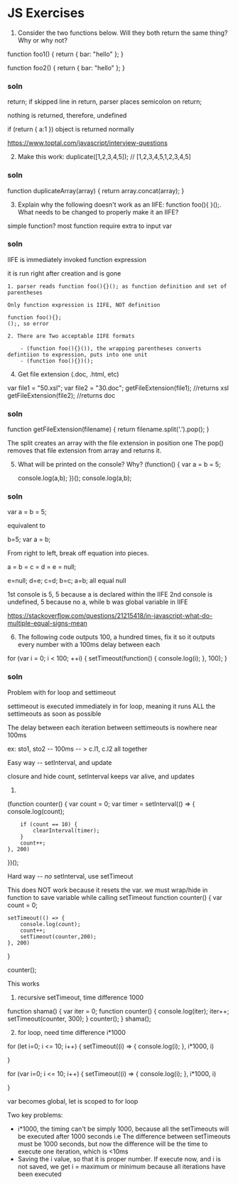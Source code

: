 # JS Exercises

1. Consider the two functions below. Will they both return the same thing? Why or why not?

function foo1()
{
  return {
      bar: "hello"
  };
}

function foo2()
{
  return
  {
      bar: "hello"
  };
}


### soln

return;    if skipped line in return, parser places semicolon on return;
	

nothing is returned, therefore, undefined

if (return 
	{
	a:1
	})
object is returned normally

https://www.toptal.com/javascript/interview-questions



2. Make this work: duplicate([1,2,3,4,5]); // [1,2,3,4,5,1,2,3,4,5]

### soln

function duplicateArray(array) {
	return array.concat(array);
}



3. Explain why the following doesn't work as an IIFE: function foo(){ }();. What needs to be changed to properly make it an IIFE?


simple function?
most function require extra to input var

### soln

IIFE is immediately invoked function expression

it is run right after creation and is gone

	1. parser reads function foo(){}(); as function definition and set of parentheses
	   
	Only function expression is IIFE, NOT definition
		
	function foo(){};
	();, so error
		
	2. There are Two acceptable IIFE formats
		
		- (function foo(){}()), the wrapping parentheses converts defintiion to expression, puts into one unit
		- (function foo(){})(); 



4. Get file extension (.doc, .html, etc)

var file1 = "50.xsl";
var file2 = "30.doc";
getFileExtension(file1); //returns xsl
getFileExtension(file2); //returns doc


### soln

function getFileExtension(filename) {
    return filename.split('.').pop();
}

The split creates an array with the file extension in position one
The pop() removes that file extension from array and returns it.


5. What will be printed on the console? Why?
(function() {
   var a = b = 5;

   console.log(a,b);
})();
console.log(a,b);

### soln

var a = b = 5; 

equivalent to

b=5;
var a = b;

From right to left, break off equation into pieces.

a = b = c = d = e = null;

e=null;
d=e;
c=d;
b=c;
a=b;
all equal null


1st console is 5, 5 because a is declared within the IIFE
2nd console is undefined, 5 because no a, while b was global variable in IIFE



https://stackoverflow.com/questions/21215418/in-javascript-what-do-multiple-equal-signs-mean


6. The following code outputs 100, a hundred times, fix it so it outputs every number with a 100ms delay between each


for (var i = 0; i < 100; ++i) {
  setTimeout(function() {
    console.log(i);
  }, 100);
} 

### soln

Problem with for loop and settimeout

settimeout is executed immediately in for loop, meaning it runs ALL the settimeouts as soon as possible

The delay between each iteration between settimeouts is nowhere near 100ms

ex:
sto1, sto2  -- 100ms -- >    c.l1, c.l2 all together


Easy way -- setInterval, and update


closure and hide count, setInterval keeps var alive, and updates

1. 
(function counter() {
	var count = 0;
	var timer = setInterval(() => {
		console.log(count);

		if (count == 10) {
			clearInterval(timer);
		}		
		count++;
	}, 200)
})();



Hard way -- *no* setInterval, use setTimeout



This does NOT work because it resets the var. we must wrap/hide in function to save variable while calling setTimeout
function counter() {
	var count = 0;

	setTimeout(() => {
		console.log(count);
		count++;
		setTimeout(counter,200);
	}, 200)
}

counter();

This works

1. recursive setTimeout, time difference 1000

function shama() {
	var iter = 0;
	function counter() {
 	   console.log(iter);
 	   iter++;
 	   setTimeout(counter, 300);
	}
	counter();
}
shama();

2. for loop, need time difference i*1000

for (let i=0; i <= 10; i++) {
	setTimeout((i) => {
		console.log(i);
    }, i*1000, i)

}

for (var i=0; i <= 10; i++) {
	setTimeout((i) => {
		console.log(i);
    }, i*1000, i)

}

var becomes global, let is scoped to for loop


   Two key problems:
   - i*1000, the timing can't be simply 1000, because all the setTimeouts    will be executed after 1000 seconds
   i.e The difference between setTimeouts must be 1000 seconds, but now the difference will be the time to execute one iteration, which is <10ms
   - Saving the i value, so that it is proper number. If execute now, and i is not saved, we get i = maximum or minimum because all iterations have been executed




